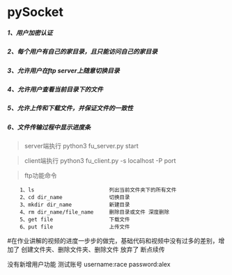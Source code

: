 # pySocket
##### 1、用户加密认证
##### 2、每个用户有自己的家目录，且只能访问自己的家目录
##### 3、允许用户在ftp server上随意切换目录
##### 4、允许用户查看当前目录下的文件
##### 5、允许上传和下载文件，并保证文件的一致性
##### 6、文件传输过程中显示进度条

>server端执行 python3 fu_server.py start

>client端执行 python3 fu_client.py -s localhost -P port


>ftp功能命令
```
    1、ls                        列出当前文件夹下的所有文件
    2、cd dir_name               切换目录
    3、mkdir dir_name            新建目录
    4、rm dir_name/file_name     删除目录或文件 深度删除
    5、get file                  下载文件
    6、put file                  上传文件
```

#在作业讲解的视频的进度一步步的做完，基础代码和视频中没有过多的差别，增加了 创建文件夹、删除文件夹、删除文件 放弃了 断点续传

没有新增用户功能
测试账号
username:race
password:alex